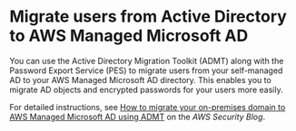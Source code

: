 # Migrate users from Active Directory to AWS Managed Microsoft AD<a name="ms_ad_migrate_users"></a>

You can use the Active Directory Migration Toolkit \(ADMT\) along with the Password Export Service \(PES\) to migrate users from your self\-managed AD to your AWS Managed Microsoft AD directory\. This enables you to migrate AD objects and encrypted passwords for your users more easily\.

For detailed instructions, see [How to migrate your on\-premises domain to AWS Managed Microsoft AD using ADMT](https://aws.amazon.com/blogs/security/how-to-migrate-your-on-premises-domain-to-aws-managed-microsoft-ad-using-admt/) on the *AWS Security Blog*\.